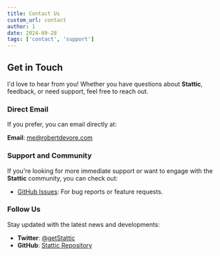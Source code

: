 ```yaml
---
title: Contact Us
custom_url: contact
author: 1
date: 2024-09-28
tags: ['contact', 'support']
---
```


## Get in Touch

I'd love to hear from you! Whether you have questions about **Stattic**, feedback, or need support, feel free to reach out.

### Direct Email

If you prefer, you can email directly at:

**Email**: me@robertdevore.com

### Support and Community

If you're looking for more immediate support or want to engage with the **Stattic** community, you can check out:

- [GitHub Issues](https://github.com/getstattic/stattic/issues): For bug reports or feature requests.

### Follow Us

Stay updated with the latest news and developments:

- **Twitter**: [@getStattic](https://twitter.com/getstattic)
- **GitHub**: [Stattic Repository](https://github.com/getstattic/stattic)
